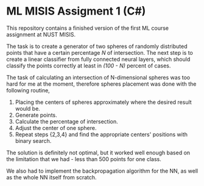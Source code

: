 # ML MISIS Assigment 1 (C#)
This repository contains a finished version of the first ML course assignment at NUST MISIS.

The task is to create a generator of two spheres of randomly distributed points that have a certain percentage _N_ of 
intersection.
The next step is to create a linear classifier from fully connected neural layers, which should classify the points 
correctly at least in _(100 - N)_ percent of cases.

The task of calculating an intersection of N-dimensional spheres was too hard for me at the moment, therefore spheres placement 
was done with the following routine,

1. Placing the centers of spheres approximately where the desired result would be.  
2. Generate points.  
3. Calculate the percentage of intersection.  
4. Adjust the center of one sphere.  
5. Repeat steps {2,3,4} and find the appropriate centers' positions with binary search.  

The solution is definitely not optimal, but it worked well enough based on the limitation that we had - less than 500 points 
for one class.

We also had to implement the backpropagation algorithm for the NN, as well as the whole NN itself from scratch.

